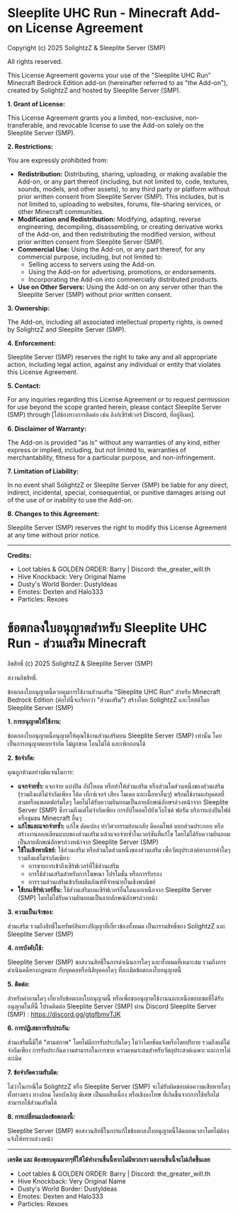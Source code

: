 # Sleeplite UHC Run - Minecraft Add-on License Agreement

Copyright (c) 2025 SolightzZ & Sleeplite Server (SMP)

All rights reserved.

This License Agreement governs your use of the "Sleeplite UHC Run" Minecraft Bedrock Edition add-on (hereinafter referred to as "the Add-on"), created by SolightzZ and hosted by Sleeplite Server (SMP).

**1. Grant of License:**

This License Agreement grants you a limited, non-exclusive, non-transferable, and revocable license to use the Add-on solely on the Sleeplite Server (SMP).

**2. Restrictions:**

You are expressly prohibited from:

- **Redistribution:** Distributing, sharing, uploading, or making available the Add-on, or any part thereof (including, but not limited to, code, textures, sounds, models, and other assets), to any third party or platform without prior written consent from Sleeplite Server (SMP). This includes, but is not limited to, uploading to websites, forums, file-sharing services, or other Minecraft communities.
- **Modification and Redistribution:** Modifying, adapting, reverse engineering, decompiling, disassembling, or creating derivative works of the Add-on, and then redistributing the modified version, without prior written consent from Sleeplite Server (SMP).
- **Commercial Use:** Using the Add-on, or any part thereof, for any commercial purpose, including, but not limited to:
  - Selling access to servers using the Add-on.
  - Using the Add-on for advertising, promotions, or endorsements.
  - Incorporating the Add-on into commercially distributed products.
- **Use on Other Servers:** Using the Add-on on any server other than the Sleeplite Server (SMP) without prior written consent.

**3. Ownership:**

The Add-on, including all associated intellectual property rights, is owned by SolightzZ and Sleeplite Server (SMP).

**4. Enforcement:**

Sleeplite Server (SMP) reserves the right to take any and all appropriate action, including legal action, against any individual or entity that violates this License Agreement.

**5. Contact:**

For any inquiries regarding this License Agreement or to request permission for use beyond the scope granted herein, please contact Sleeplite Server (SMP) through [ใส่ช่องทางการติดต่อ เช่น ลิงก์เซิร์ฟเวอร์ Discord, ที่อยู่อีเมล].

**6. Disclaimer of Warranty:**

The Add-on is provided "as is" without any warranties of any kind, either express or implied, including, but not limited to, warranties of merchantability, fitness for a particular purpose, and non-infringement.

**7. Limitation of Liability:**

In no event shall SolightzZ or Sleeplite Server (SMP) be liable for any direct, indirect, incidental, special, consequential, or punitive damages arising out of the use of or inability to use the Add-on.

**8. Changes to this Agreement:**

Sleeplite Server (SMP) reserves the right to modify this License Agreement at any time without prior notice.

---

**Credits:**

- Loot tables & GOLDEN ORDER: Barry | Discord: the_greater_will.th
- Hive Knockback: Very Original Name
- Dusty's World Border: DustyIdeas
- Emotes: Dexten and Halo333
- Particles: Rexoes

# ข้อตกลงใบอนุญาตสำหรับ Sleeplite UHC Run - ส่วนเสริม Minecraft

ลิขสิทธิ์ (c) 2025 SolightzZ & Sleeplite Server (SMP)

สงวนลิขสิทธิ์.

ข้อตกลงใบอนุญาตนี้ควบคุมการใช้งานส่วนเสริม "Sleeplite UHC Run" สำหรับ Minecraft Bedrock Edition (ต่อไปนี้จะเรียกว่า "ส่วนเสริม") สร้างโดย SolightzZ และโฮสต์โดย Sleeplite Server (SMP)

**1. การอนุญาตให้ใช้งาน:**

ข้อตกลงใบอนุญาตนี้อนุญาตให้คุณใช้งานส่วนเสริมบน Sleeplite Server (SMP) เท่านั้น โดยเป็นการอนุญาตแบบจำกัด ไม่ผูกขาด โอนไม่ได้ และเพิกถอนได้

**2. ข้อจำกัด:**

คุณถูกห้ามอย่างชัดเจนในการ:

- **แจกจ่ายซ้ำ:** แจกจ่าย แบ่งปัน อัปโหลด หรือทำให้ส่วนเสริม หรือส่วนใดส่วนหนึ่งของส่วนเสริม (รวมถึงแต่ไม่จำกัดเพียง โค้ด เท็กซ์เจอร์ เสียง โมเดล และเนื้อหาอื่นๆ) พร้อมใช้งานแก่บุคคลที่สามหรือแพลตฟอร์มใดๆ โดยไม่ได้รับความยินยอมเป็นลายลักษณ์อักษรล่วงหน้าจาก Sleeplite Server (SMP) ซึ่งรวมถึงแต่ไม่จำกัดเพียง การอัปโหลดไปยังเว็บไซต์ ฟอรัม บริการแบ่งปันไฟล์ หรือชุมชน Minecraft อื่นๆ
- **แก้ไขและแจกจ่ายซ้ำ:** แก้ไข ดัดแปลง ทำวิศวกรรมย้อนกลับ ดีคอมไพล์ แยกส่วนประกอบ หรือสร้างงานลอกเลียนแบบของส่วนเสริม แล้วแจกจ่ายซ้ำในเวอร์ชันที่แก้ไข โดยไม่ได้รับความยินยอมเป็นลายลักษณ์อักษรล่วงหน้าจาก Sleeplite Server (SMP)
- **ใช้ในเชิงพาณิชย์:** ใช้ส่วนเสริม หรือส่วนใดส่วนหนึ่งของส่วนเสริม เพื่อวัตถุประสงค์ทางการค้าใดๆ รวมถึงแต่ไม่จำกัดเพียง:
  - การขายการเข้าถึงเซิร์ฟเวอร์ที่ใช้ส่วนเสริม
  - การใช้ส่วนเสริมสำหรับการโฆษณา โปรโมชั่น หรือการรับรอง
  - การรวมส่วนเสริมเข้ากับผลิตภัณฑ์ที่จำหน่ายในเชิงพาณิชย์
- **ใช้บนเซิร์ฟเวอร์อื่น:** ใช้ส่วนเสริมบนเซิร์ฟเวอร์อื่นใดนอกเหนือจาก Sleeplite Server (SMP) โดยไม่ได้รับความยินยอมเป็นลายลักษณ์อักษรล่วงหน้า

**3. ความเป็นเจ้าของ:**

ส่วนเสริม รวมถึงสิทธิ์ในทรัพย์สินทางปัญญาที่เกี่ยวข้องทั้งหมด เป็นกรรมสิทธิ์ของ SolightzZ และ Sleeplite Server (SMP)

**4. การบังคับใช้:**

Sleeplite Server (SMP) ขอสงวนสิทธิ์ในการดำเนินการใดๆ และทั้งหมดที่เหมาะสม รวมถึงการดำเนินคดีทางกฎหมาย กับบุคคลหรือนิติบุคคลใดๆ ที่ละเมิดข้อตกลงใบอนุญาตนี้

**5. ติดต่อ:**

สำหรับคำถามใดๆ เกี่ยวกับข้อตกลงใบอนุญาตนี้ หรือเพื่อขออนุญาตใช้งานนอกเหนือขอบเขตที่ได้รับอนุญาตในที่นี้ โปรดติดต่อ Sleeplite Server (SMP) ผ่าน Discord Sleeplite Server (SMP) : https://discord.gg/gtqfbmvTJK

**6. การปฏิเสธการรับประกัน:**

ส่วนเสริมนี้มีให้ "ตามสภาพ" โดยไม่มีการรับประกันใดๆ ไม่ว่าโดยชัดแจ้งหรือโดยปริยาย รวมถึงแต่ไม่จำกัดเพียง การรับประกันความสามารถในการขาย ความเหมาะสมสำหรับวัตถุประสงค์เฉพาะ และการไม่ละเมิด

**7. ข้อจำกัดความรับผิด:**

ไม่ว่าในกรณีใด SolightzZ หรือ Sleeplite Server (SMP) จะไม่รับผิดชอบต่อความเสียหายใดๆ ทั้งทางตรง ทางอ้อม โดยบังเอิญ พิเศษ เป็นผลสืบเนื่อง หรือเชิงลงโทษ ที่เกิดขึ้นจากการใช้หรือไม่สามารถใช้ส่วนเสริมได้

**8. การเปลี่ยนแปลงข้อตกลงนี้:**

Sleeplite Server (SMP) ขอสงวนสิทธิ์ในการแก้ไขข้อตกลงใบอนุญาตนี้ได้ตลอดเวลาโดยไม่ต้องแจ้งให้ทราบล่วงหน้า

---

**เครดิต และ ต้องขอบคุณมากๆที่ให้ได้ทำงานชิ้นนี้หากไม่มีพวกเรา ผลงานชิ้นนี้จะไม่เกิดขึ้นเลย**

- Loot tables & GOLDEN ORDER: Barry | Discord: the_greater_will.th
- Hive Knockback: Very Original Name
- Dusty's World Border: DustyIdeas
- Emotes: Dexten and Halo333
- Particles: Rexoes
